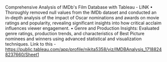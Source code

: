 Comprehensive Analysis of IMDb's Film Database with Tableau - LINK
•	Thoroughly removed null values from the IMDb dataset and conducted an in-depth analysis of the impact of Oscar nominations and awards on movie ratings and popularity, revealing significant insights into how critical acclaim influences viewer engagement.
•	Genre and Production Insights: Evaluated genre ratings, production trends, and characteristics of Best Picture nominees and winners using advanced statistical and visualization techniques.
Link to this - https://public.tableau.com/app/profile/nikita5358/viz/IMDBAnalysis_17188248237660/Sheet1

